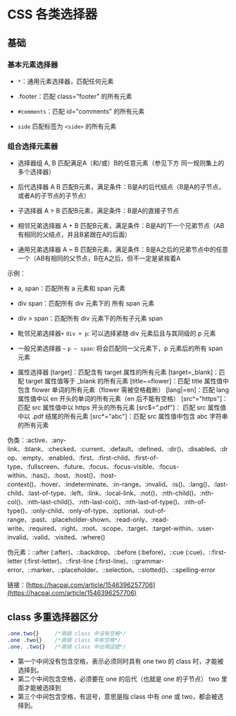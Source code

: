 # CSS 各类选择器

## 基础

### 基本元素选择器

- `*`：通用元素选择器，匹配任何元素
  
- .footer：匹配 class="footer" 的所有元素

- `#comments`：匹配 id="comments" 的所有元素

- `side` 匹配标签为 `<side>` 的所有元素

### 组合选择元素器

- 选择器组 A, B 匹配满足A（和/或）B的任意元素（参见下方 同一规则集上的多个选择器）
  
- 后代选择器 A B 匹配B元素，满足条件：B是A的后代结点（B是A的子节点，或者A的子节点的子节点）

- 子选择器 A > B 匹配B元素，满足条件：B是A的直接子节点
- 相邻兄弟选择器 A + B 匹配B元素，满足条件：B是A的下一个兄弟节点（AB有相同的父结点，并且B紧跟在A的后面）

- 通用兄弟选择器 A ~ B 匹配B元素，满足条件：B是A之后的兄弟节点中的任意一个（AB有相同的父节点，B在A之后，但不一定是紧挨着A

示例：

- a, span：匹配所有 a 元素和 span 元素
- div span：匹配所有 div 元素下的 所有 span 元素
- div > span：匹配所有 div 元素下的所有子元素 span
- 毗邻兄弟选择器`+` `div + p`: 可以选择紧随 div 元素后且与其同级的 p 元素
- 一般兄弟选择器 `~` `p ~ span`: 将会匹配同一父元素下，p 元素后的所有 span 元素

- 属性选择器
  [target]：匹配含有 target 属性的所有元素
  [target=_blank]：匹配 target 属性值等于 _blank 的所有元素
  [title~=flower]：匹配 title 属性值中包含 flower 单词的所有元素（flower 需被空格截断）
  [lang|=en]：匹配 lang 属性值中以 en 开头的单词的所有元素（en 后不能有空格）
  [src^="https"]：匹配 src 属性值中以 https 开头的所有元素
  [src$=".pdf"]： 匹配 src 属性值中以 .pdf 结尾的所有元素
  [src*="abc"]：匹配 src 属性值中包含 abc 字符串的所有元素

伪类：:active、:any-link、:blank、:checked、:current、:default、:defined、:dir()、:disabled、:drop、:empty、:enabled、:first、:first-child、:first-of-type、:fullscreen、:future、:focus、:focus-visible、:focus-within、:has()、:host、:host()、:host-context()、:hover、:indeterminate、:in-range、:invalid、:is()、:lang()、:last-child、:last-of-type、:left、:link、:local-link、:not()、:nth-child()、:nth-col()、:nth-last-child()、:nth-last-col()、:nth-last-of-type()、:nth-of-type()、:only-child、:only-of-type、:optional、:out-of-range、:past、:placeholder-shown、:read-only、:read-write、:required、:right、:root、:scope、:target、:target-within、:user-invalid、:valid、:visited、:where()

伪元素：::after (:after)、::backdrop、::before (:before)、::cue (:cue)、::first-letter (:first-letter)、::first-line (:first-line)、::grammar-error、::marker、::placeholder、::selection、::slotted()、::spelling-error

链接：[https://hacpai.com/article/1546396257706](https://hacpai.com/article/1546396257706)

## class 多重选择器区分

```css
.one.two{}     /*兩個 class 中沒有空格*/
.one .two{}    /*兩個 class 中有空格*/
.one, .two{}   /*兩個 class 中出現逗號*/
```

- 第一个中间没有包含空格，表示必须同时具有 one two 的 class 时，才能被选择到。
- 第二个中间包含空格，必须要在 one 的后代（也就是 one 的子节点） two 里面才能被选择到
- 第三个中间包含空格，有逗号，意思是指 class 中有 one 或 two，都会被选择到。